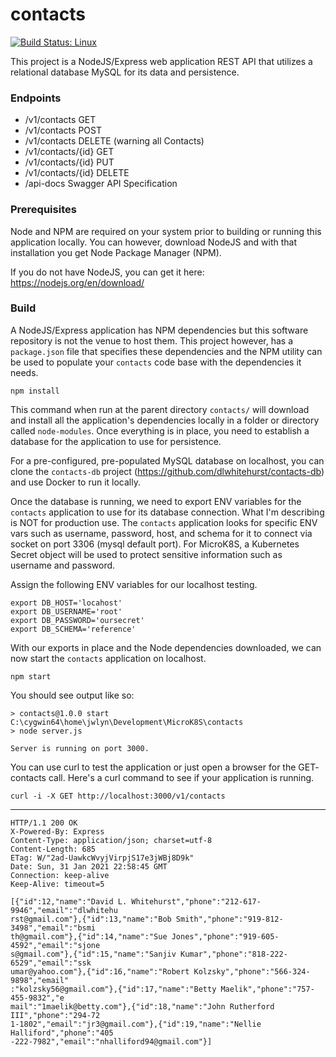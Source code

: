 # contacts

[![Build Status: Linux](https://travis-ci.org/dlwhitehurst/contacts.svg?branch=main)](https://travis-ci.org/dlwhitehurst/contacts)


This project is a NodeJS/Express web application REST API that utilizes a 
relational database MySQL for its data and persistence.


### Endpoints
- /v1/contacts GET
- /v1/contacts POST
- /v1/contacts DELETE (warning all Contacts)
- /v1/contacts/{id} GET
- /v1/contacts/{id} PUT
- /v1/contacts/{id} DELETE
- /api-docs Swagger API Specification

### Prerequisites

Node and NPM are required on your system prior to building or running this 
application locally. You can however, download NodeJS and with that installation
you get Node Package Manager (NPM).

If you do not have NodeJS, you can get it here: https://nodejs.org/en/download/

### Build

A NodeJS/Express application has NPM dependencies but this software repository
is not the venue to host them. This project however, has a `package.json` file
that specifies these dependencies and the NPM utility can be used to populate
your `contacts` code base with the dependencies it needs.

```shell
npm install
```

This command when run at the parent directory `contacts/` will download and
install all the application's dependencies locally in a folder or directory 
called `node-modules`. Once everything is in place, you need to establish a 
database for the application to use for persistence.

For a pre-configured, pre-populated MySQL database on localhost, you can clone
the `contacts-db` project (https://github.com/dlwhitehurst/contacts-db) and 
use Docker to run it locally.

Once the database is running, we need to export ENV variables for the `contacts`
application to use for its database connection. What I'm describing is NOT for
production use. The `contacts` application looks for specific ENV vars such as
username, password, host, and schema for it to connect via socket on port 3306 
(mysql default port). For MicroK8S, a Kubernetes Secret object will be used to
protect sensitive information such as username and password.

Assign the following ENV variables for our localhost testing.

```shell
export DB_HOST='locahost'
export DB_USERNAME='root'
export DB_PASSWORD='oursecret'
export DB_SCHEMA='reference'
```
With our exports in place and the Node dependencies downloaded, we can now start
the `contacts` application on localhost.

```shell
npm start
```

You should see output like so:

```shell
> contacts@1.0.0 start C:\cygwin64\home\jwlyn\Development\MicroK8S\contacts
> node server.js

Server is running on port 3000.
```

You can use curl to test the application or just open a browser for the GET-
contacts call. Here's a curl command to see if your application is running.

```shell
curl -i -X GET http://localhost:3000/v1/contacts
```
--- 
```shell
HTTP/1.1 200 OK
X-Powered-By: Express
Content-Type: application/json; charset=utf-8
Content-Length: 685
ETag: W/"2ad-UawkcWvyjVirpjS17e3jWBj8D9k"
Date: Sun, 31 Jan 2021 22:58:45 GMT
Connection: keep-alive
Keep-Alive: timeout=5

[{"id":12,"name":"David L. Whitehurst","phone":"212-617-9946","email":"dlwhitehu
rst@gmail.com"},{"id":13,"name":"Bob Smith","phone":"919-812-3498","email":"bsmi
th@gmail.com"},{"id":14,"name":"Sue Jones","phone":"919-605-4592","email":"sjone
s@gmail.com"},{"id":15,"name":"Sanjiv Kumar","phone":"818-222-6529","email":"ssk
umar@yahoo.com"},{"id":16,"name":"Robert Kolzsky","phone":"566-324-9898","email"
:"kolzsky56@gmail.com"},{"id":17,"name":"Betty Maelik","phone":"757-455-9832","e
mail":"1maelik@betty.com"},{"id":18,"name":"John Rutherford III","phone":"294-72
1-1802","email":"jr3@gmail.com"},{"id":19,"name":"Nellie Halliford","phone":"405
-222-7982","email":"nhalliford94@gmail.com"}]
```
